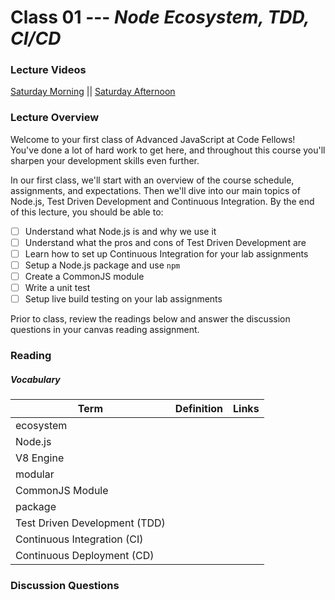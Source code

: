# Class 01 --- _Node Ecosystem, TDD, CI/CD_

### Lecture Videos 


[Saturday Morning](https://frontrowviews.com/Home/Event/Details/5e56f2bee4e6df15a8a39b82) || [Saturday Afternoon](https://frontrowviews.com/Home/Event/Details/5e684f72eee6d91618503d44) 

### Lecture Overview

Welcome to your first class of Advanced JavaScript at Code Fellows! You've done a lot of hard work to get here, and throughout this course you'll sharpen your development skills even further. 

In our first class, we'll start with an overview of the course schedule, assignments, and expectations. Then we'll dive into our main topics of Node.js, Test Driven Development and Continuous Integration. By the end of this lecture, you should be able to: 

- [ ] Understand what Node.js is and why we use it 
- [ ] Understand what the pros and cons of Test Driven Development are
- [ ] Learn how to set up Continuous Integration for your lab assignments 
- [ ] Setup a Node.js package and use `npm`
- [ ] Create a CommonJS module 
- [ ] Write a unit test
- [ ] Setup live build testing on your lab assignments 

Prior to class, review the readings below and answer the discussion questions in your canvas reading assignment. 

### Reading

##### Vocabulary 

| Term                          | Definition | Links |
| ----------------------------- | ---------- | ----- |
| ecosystem                     |            |       |
| Node.js                       |            |       |
| V8 Engine                     |            |       |
| modular                       |            |       |
| CommonJS Module               |            |       |
| package                       |            |       |
| Test Driven Development (TDD) |            |       |
| Continuous Integration (CI)   |            |       |
| Continuous Deployment (CD)    |            |       |

### Discussion Questions






